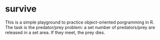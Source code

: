 # survive

This is a simple playground to practice object-oriented porgramming in R. The task is the predator/prey problem: a set number of predators/prey are released in a set area. If they meet, the prey dies.
